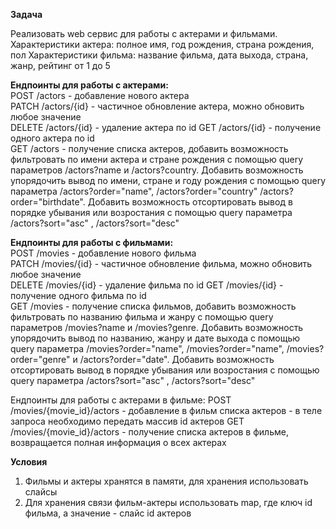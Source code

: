 **Задача**

Реализовать web сервис для работы с актерами и фильмами.  
Характеристики актера: полное имя, год рождения, страна рождения, пол
Характеристики фильма: название фильма, дата выхода, страна, жанр, рейтинг от 1 до 5

**Ендпоинты для работы с актерами:**  
POST /actors - добавление нового актера  
PATCH /actors/{id} - частичное обновление актера, можно обновить любое значение  
DELETE /actors/{id} - удаление актера по id
GET /actors/{id} - получение одного актера по id  
GET /actors - получение списка актеров, добавить возможность фильтровать по имени актера и стране рождения с помощью query параметров /actors?name и /actors?country. Добавить возможность упорядочить вывод по имени, стране и году рождения с помощью query параметра /actors?order="name", /actors?order="country" /actors?order="birthdate". Добавить возможность отсортировать вывод в порядке убывания или возростания с помощью query параметра /actors?sort="asc" , /actors?sort="desc"  

**Ендпоинты для работы с фильмами:**  
POST /movies - добавление нового фильма  
PATCH /movies/{id} - частичное обновление фильма, можно обновить любое значение  
DELETE /movies/{id} - удаление фильма по id
GET /movies/{id} - получение одного фильма по id  
GET /movies - получение списка фильмов, добавить возможность фильтровать по названию фильма и жанру с помощью query параметров /movies?name и /movies?genre. Добавить возможность упорядочить вывод по названию, жанру и дате выхода с помощью query параметра /movies?order="name", /movies?order="name", /movies?order="genre" и /actors?order="date". Добавить возможность отсортировать вывод в порядке убывания или возростания с помощью query параметра /actors?sort="asc" , /actors?sort="desc" 

Ендпоинты для работы с актерами в фильме:
POST /movies/{movie_id}/actors - добавление в фильм списка актеров - в теле запроса необходимо передать массив id актеров
GET /movies/{movie_id}/actors - получение списка актеров в фильме, возвращается полная информация о всех актерах

**Условия**

1. Фильмы и актеры хранятся в памяти, для хранения использовать слайсы
2. Для хранения связи фильм-актеры использовать map, где ключ id фильма, а значение - слайс id актеров